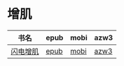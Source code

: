 # 增肌

| 书名 | epub | mobi | azw3 |
| --- | --- | --- | --- |
| [闪电增肌](http://ct.dalanmei.com/f/31084289-572116781-78ee7c) | [epub](http://ct.dalanmei.com/f/31084289-572116781-78ee7c) | [mobi](http://ct.dalanmei.com/f/31084289-571662257-e2290a) | [azw3](http://ct.dalanmei.com/f/31084289-572177109-359426) |
